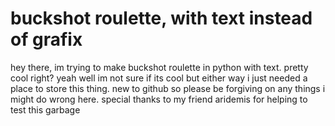 # buckshot roulette, with text instead of grafix
hey there, im trying to make buckshot roulette in python with text. pretty cool right?
yeah well im not sure if its cool but either way i just needed a place to store this thing.
new to github so please be forgiving on any things i might do wrong here.
special thanks to my friend aridemis for helping to test this garbage
